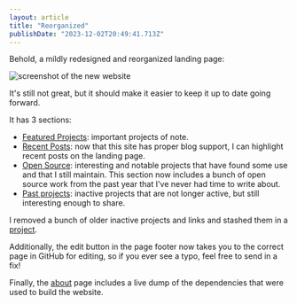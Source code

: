 ```yaml
---
layout: article
title: "Reorganized"
publishDate: "2023-12-02T20:49:41.713Z"
---
```


Behold, a mildly redesigned and reorganized landing page:

![screenshot of the new website](./img/screenshot.png)

It's still not great, but it should make it easier to keep it up to date going forward.

It has 3 sections:

- [Featured Projects](/#): important projects of note.
- [Recent Posts](/#recent-posts  ): now that this site has proper blog support, I can highlight recent posts on the landing page.
- [Open Source](/#open-source): interesting and notable projects that have found some use and that I still maintain. This section now includes a bunch of open source work from the past year that I've never had time to write about.
- [Past projects](/#past-projects): inactive projects that are not longer active, but still interesting enough to share.

I removed a bunch of older inactive projects and links and stashed them in a [project](/projects/previous-projects/).

Additionally, the edit button in the page footer now takes you to the correct page in GitHub for editing, so if you ever see a typo, feel free to send in a fix!

Finally, the [about](/about/) page includes a live dump of the dependencies that were used to build the website.
